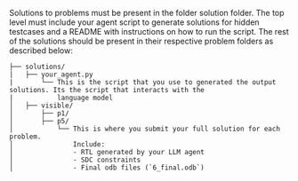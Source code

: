 Solutions to problems must be present in the folder solution folder. The top level must include your agent script to generate solutions for hidden testcases and a README with instructions on how to run the script.  The rest of the solutions should be present in their respective problem folders as described below: 
```
├── solutions/
|   ├── your_agent.py
|       └── This is the script that you use to generated the output solutions. Its the script that interacts with the
|           language model
│   ├── visible/
│       ├── p1/
│       ├── p5/
│           └── This is where you submit your full solution for each problem.
│               Include:
│               - RTL generated by your LLM agent
│               - SDC constraints
│               - Final odb files (`6_final.odb`)
```

